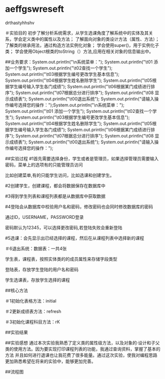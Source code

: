 # aeffgswreseft
drthastyhhshv

＃实验目的
初步了解分析系统需求，从学生选课角度了解系统中的实体及其关系，学会定义类中的属性以及方法；
了解面向对象的类设计方法（属性、方法）；
了解类的继承用法，通过构造方法实例化对象；
学会使用super()，用于实例化子类；
学会使用Object根类的toString（）方法,应用在相关对象的信息输出中。

##业务要求：System.out.println("\n系统菜单：");
			System.out.println("\t01 添加一个学生");
			System.out.println("\t02查找一个学生");
			System.out.println("\t03根据学生编号更改学生基本信息");
			System.out.println("\t04根据学生姓名删除学生");
			System.out.println("\t05根据学生编号输入学生各门成绩");
			System.out.println("\t06根据某门成绩进行排序");
			System.out.println("\t07根据总分进行排序");
			System.out.println("\t08 显示成绩表");
			System.out.println("\t00退出系统");
			System.out.println("请输入操作编号选择您的操作：");System.out.println("\n系统菜单：");
			System.out.println("\t01 添加一个学生");
			System.out.println("\t02查找一个学生");
			System.out.println("\t03根据学生编号更改学生基本信息");
			System.out.println("\t04根据学生姓名删除学生");
			System.out.println("\t05根据学生编号输入学生各门成绩");
			System.out.println("\t06根据某门成绩进行排序");
			System.out.println("\t07根据总分进行排序");
			System.out.println("\t08 显示成绩表");
			System.out.println("\t00退出系统");
			System.out.println("请输入操作编号选择您的操作：");

##实验过程
#1首先需要选择身份，学生或者是管理员，如果选择管理员需要输入密码，菜单上的选项有的只能管理员访问

比如创建菜单,有的只能学生访问，比如选课和创建学生。

#2创建学生，创建课程，都会将数据保存在数据库中

#3得到学生列表和课程列表都是从数据库中获取数据

#4登陆会从数据库中校验用户名和密码，修改密码也会同时修改数据库的密码

通过ID，USERNAME，PASSWORD登录

密码默认为12345，可以选择更改密码,若登陆失败会重新登陆

#5选课：会先显示出已经选择的课程，然后在从课程列表中选择新的课程

＃6退出系统：数据表：一共4张

学生表，课程表，按照实体类的的成员属性来存储字段类型

登陆表，存放学生登陆的用户名和密码

学生选课表，存放学生选择的课程

##核心方法

＃1初始化表格方法：initial

＃2更新成绩表方法：refresh

＃3初始化课程科目方法：rK

##实验结果

##实验感想
通过本次实验我熟悉了定义类的属性级方法，以及对象的·设计和子父类的使用方法。因为要实现打印课程列表的功能，我通过查询资料，掌握了基本的方法
并且如何进行退课也让我花费了很多能量。通过这次实验，使我对编程思路更加熟悉希望在将来的实验中，能够更加完善。

##流程图
